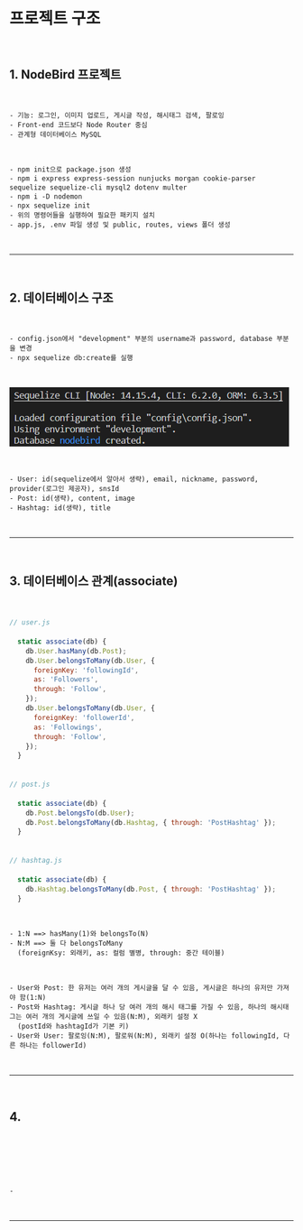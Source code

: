 # 프로젝트 구조

<br>

## 1. NodeBird 프로젝트

<br>

    - 기능: 로그인, 이미지 업로드, 게시글 작성, 해시태그 검색, 팔로잉
    - Front-end 코드보다 Node Router 중심
    - 관계형 데이터베이스 MySQL
  
<br>

    - npm init으로 package.json 생성
    - npm i express express-session nunjucks morgan cookie-parser sequelize sequelize-cli mysql2 dotenv multer
    - npm i -D nodemon
    - npx sequelize init
    - 위의 명령어들을 실행하여 필요한 패키지 설치
    - app.js, .env 파일 생성 및 public, routes, views 폴더 생성

<br>

***

<br>

## 2. 데이터베이스 구조

<br>

    - config.json에서 "development" 부분의 username과 password, database 부분을 변경
    - npx sequelize db:create를 실행

<br>

![sequelize](https://github.com/daldalhada/Express/blob/main/image/9/9-1/Express1.PNG)

<br>

    - User: id(sequelize에서 알아서 생략), email, nickname, password, provider(로그인 제공자), snsId
    - Post: id(생략), content, image
    - Hashtag: id(생략), title

<br>

***

<br>

## 3. 데이터베이스 관계(associate)

```javascript


// user.js

  static associate(db) {
    db.User.hasMany(db.Post);
    db.User.belongsToMany(db.User, {
      foreignKey: 'followingId',
      as: 'Followers',
      through: 'Follow',
    });
    db.User.belongsToMany(db.User, {
      foreignKey: 'followerId',
      as: 'Followings',
      through: 'Follow',
    });
  }


// post.js

  static associate(db) {
    db.Post.belongsTo(db.User);
    db.Post.belongsToMany(db.Hashtag, { through: 'PostHashtag' });
  }


// hashtag.js

  static associate(db) {
    db.Hashtag.belongsToMany(db.Post, { through: 'PostHashtag' });
  }

```

<br>

    - 1:N ==> hasMany(1)와 belongsTo(N)
    - N:M ==> 둘 다 belongsToMany
      (foreignKsy: 외래키, as: 컬럼 별병, through: 중간 테이블)

<br>

    - User와 Post: 한 유저는 여러 개의 게시글을 달 수 있음, 게시글은 하나의 유저만 가져야 함(1:N)
    - Post와 Hashtag: 게시글 하나 당 여러 개의 해시 태그를 가질 수 있음, 하나의 해시태그는 여러 개의 게시글에 쓰일 수 있음(N:M), 외래키 설정 X
      (postId와 hashtagId가 기본 키)
    - User와 User: 팔로잉(N:M), 팔로워(N:M), 외래키 설정 O(하나는 followingId, 다른 하나는 followerId)

<br>

***

<br>

## 4. 

<br>

```javascript



```

<br>

    - 

<br>

***

<br>
